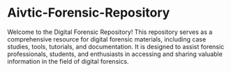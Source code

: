 # Aivtic-Forensic-Repository
Welcome to the Digital Forensic Repository! This repository serves as a comprehensive resource for digital forensic materials, including case studies, tools, tutorials, and documentation. It is designed to assist forensic professionals, students, and enthusiasts in accessing and sharing valuable information in the field of digital forensics.
